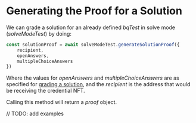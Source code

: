 # Generating the Proof for a Solution

We can grade a solution for an already defined _bqTest_ in solve mode (_solveModeTest_) by doing:

```js
const solutionProof = await solveModeTest.generateSolutionProof({ 
    recipient, 
    openAnswers, 
    multipleChoiceAnswers 
})
```
Where the values for _openAnswers_ and _multipleChoiceAnswers_ are as specified for [grading a solution](grading.md), and the _recipient_ is the address that would be receiving the credential NFT.

Calling this method will return a _proof_ object.

// TODO: add examples